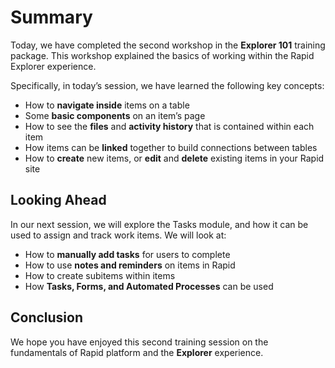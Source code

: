 # Summary

Today, we have completed the second workshop in the **Explorer 101** training package. This workshop explained the basics of working within the Rapid Explorer experience.

Specifically, in today’s session, we have learned the following key concepts:
- How to **navigate inside** items on a table
- Some **basic components** on an item’s page
- How to see the **files** and **activity history** that is contained within each item
- How items can be **linked** together to build connections between tables
- How to **create** new items, or **edit** and **delete** existing items in your Rapid site

## Looking Ahead

In our next session, we will explore the Tasks module, and how it can be used to assign and track work items. We will look at:

- How to **manually add tasks** for users to complete
- How to use **notes and reminders** on items in Rapid
- How to create subitems within items
- How **Tasks, Forms, and Automated Processes** can be used

## Conclusion

We hope you have enjoyed this second training session on the fundamentals of Rapid platform and the **Explorer** experience.